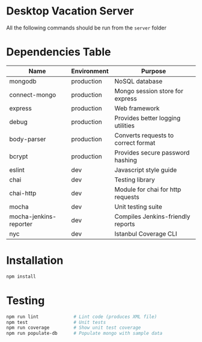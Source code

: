 # Desktop Vacation Server

All the following commands should be run from the `server` folder

# Dependencies Table

|         Name           | Environment |              Purpose               |
|------------------------|-------------|------------------------------------|
| mongodb                | production  | NoSQL database                     |
| connect-mongo          | production  | Mongo session store for express    |
| express                | production  | Web framework                      |
| debug                  | production  | Provides better logging utilities  |
| body-parser            | production  | Converts requests to correct format|
| bcrypt                 | production  | Provides secure password hashing   |
| eslint                 | dev         | Javascript style guide             |
| chai                   | dev         | Testing library                    |
| chai-http              | dev         | Module for chai for http requests  |
| mocha                  | dev         | Unit testing suite                 |
| mocha-jenkins-reporter | dev         | Compiles Jenkins-friendly reports  |
| nyc                    | dev         | Istanbul Coverage CLI              |

# Installation

```bash
npm install
```

# Testing

```bash
npm run lint			 # Lint code (produces XML file)
npm test                 # Unit tests
npm run coverage         # Show unit test coverage
npm run populate-db      # Populate mongo with sample data
```
